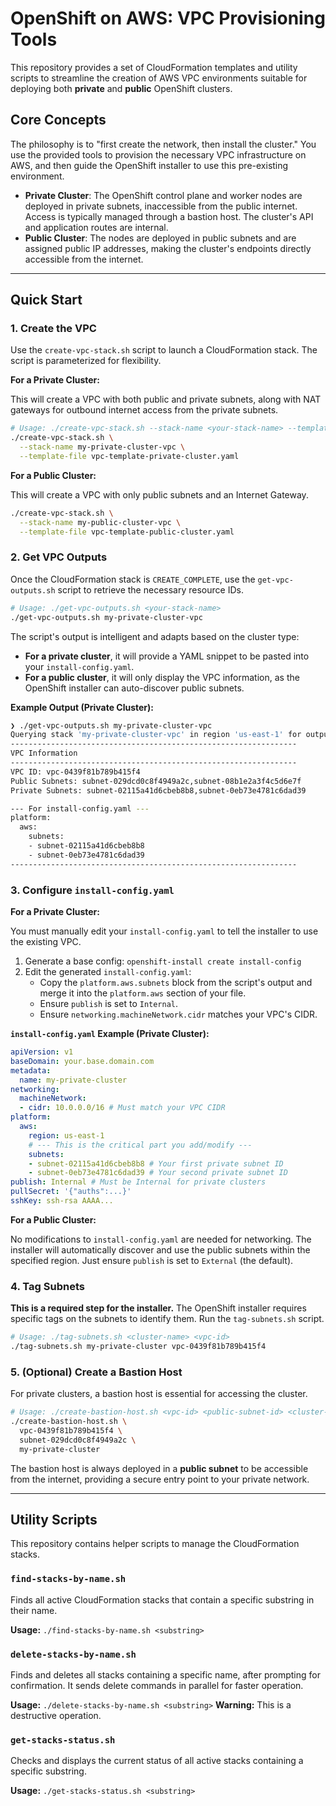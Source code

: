 # OpenShift on AWS: VPC Provisioning Tools

This repository provides a set of CloudFormation templates and utility scripts to streamline the creation of AWS VPC environments suitable for deploying both **private** and **public** OpenShift clusters.

## Core Concepts

The philosophy is to "first create the network, then install the cluster." You use the provided tools to provision the necessary VPC infrastructure on AWS, and then guide the OpenShift installer to use this pre-existing environment.

- **Private Cluster**: The OpenShift control plane and worker nodes are deployed in private subnets, inaccessible from the public internet. Access is typically managed through a bastion host. The cluster's API and application routes are internal.
- **Public Cluster**: The nodes are deployed in public subnets and are assigned public IP addresses, making the cluster's endpoints directly accessible from the internet.

---

## Quick Start

### 1. Create the VPC

Use the `create-vpc-stack.sh` script to launch a CloudFormation stack. The script is parameterized for flexibility.

**For a Private Cluster:**

This will create a VPC with both public and private subnets, along with NAT gateways for outbound internet access from the private subnets.

```bash
# Usage: ./create-vpc-stack.sh --stack-name <your-stack-name> --template-file <template.yaml>
./create-vpc-stack.sh \
  --stack-name my-private-cluster-vpc \
  --template-file vpc-template-private-cluster.yaml
```

**For a Public Cluster:**

This will create a VPC with only public subnets and an Internet Gateway.

```bash
./create-vpc-stack.sh \
  --stack-name my-public-cluster-vpc \
  --template-file vpc-template-public-cluster.yaml
```

### 2. Get VPC Outputs

Once the CloudFormation stack is `CREATE_COMPLETE`, use the `get-vpc-outputs.sh` script to retrieve the necessary resource IDs.

```bash
# Usage: ./get-vpc-outputs.sh <your-stack-name>
./get-vpc-outputs.sh my-private-cluster-vpc
```

The script's output is intelligent and adapts based on the cluster type:

- **For a private cluster**, it will provide a YAML snippet to be pasted into your `install-config.yaml`.
- **For a public cluster**, it will only display the VPC information, as the OpenShift installer can auto-discover public subnets.

**Example Output (Private Cluster):**
```bash
❯ ./get-vpc-outputs.sh my-private-cluster-vpc
Querying stack 'my-private-cluster-vpc' in region 'us-east-1' for outputs...
----------------------------------------------------------------
VPC Information
----------------------------------------------------------------
VPC ID: vpc-0439f81b789b415f4
Public Subnets: subnet-029dcd0c8f4949a2c,subnet-08b1e2a3f4c5d6e7f
Private Subnets: subnet-02115a41d6cbeb8b8,subnet-0eb73e4781c6dad39

--- For install-config.yaml ---
platform:
  aws:
    subnets:
    - subnet-02115a41d6cbeb8b8
    - subnet-0eb73e4781c6dad39
----------------------------------------------------------------
```

### 3. Configure `install-config.yaml`

**For a Private Cluster:**

You must manually edit your `install-config.yaml` to tell the installer to use the existing VPC.

1.  Generate a base config: `openshift-install create install-config`
2.  Edit the generated `install-config.yaml`:
    -   Copy the `platform.aws.subnets` block from the script's output and merge it into the `platform.aws` section of your file.
    -   Ensure `publish` is set to `Internal`.
    -   Ensure `networking.machineNetwork.cidr` matches your VPC's CIDR.

**`install-config.yaml` Example (Private Cluster):**
```yaml
apiVersion: v1
baseDomain: your.base.domain.com
metadata:
  name: my-private-cluster
networking:
  machineNetwork:
  - cidr: 10.0.0.0/16 # Must match your VPC CIDR
platform:
  aws:
    region: us-east-1
    # --- This is the critical part you add/modify ---
    subnets:
    - subnet-02115a41d6cbeb8b8 # Your first private subnet ID
    - subnet-0eb73e4781c6dad39 # Your second private subnet ID
publish: Internal # Must be Internal for private clusters
pullSecret: '{"auths":...}'
sshKey: ssh-rsa AAAA...
```

**For a Public Cluster:**

No modifications to `install-config.yaml` are needed for networking. The installer will automatically discover and use the public subnets within the specified region. Just ensure `publish` is set to `External` (the default).

### 4. Tag Subnets

**This is a required step for the installer.** The OpenShift installer requires specific tags on the subnets to identify them. Run the `tag-subnets.sh` script.

```bash
# Usage: ./tag-subnets.sh <cluster-name> <vpc-id>
./tag-subnets.sh my-private-cluster vpc-0439f81b789b415f4
```

### 5. (Optional) Create a Bastion Host

For private clusters, a bastion host is essential for accessing the cluster.

```bash
# Usage: ./create-bastion-host.sh <vpc-id> <public-subnet-id> <cluster-name>
./create-bastion-host.sh \
  vpc-0439f81b789b415f4 \
  subnet-029dcd0c8f4949a2c \
  my-private-cluster
```
The bastion host is always deployed in a **public subnet** to be accessible from the internet, providing a secure entry point to your private network.

---

## Utility Scripts

This repository contains helper scripts to manage the CloudFormation stacks.

### `find-stacks-by-name.sh`

Finds all active CloudFormation stacks that contain a specific substring in their name.

**Usage:** `./find-stacks-by-name.sh <substring>`

### `delete-stacks-by-name.sh`

Finds and deletes all stacks containing a specific name, after prompting for confirmation. It sends delete commands in parallel for faster operation.

**Usage:** `./delete-stacks-by-name.sh <substring>`
**Warning:** This is a destructive operation.

### `get-stacks-status.sh`

Checks and displays the current status of all active stacks containing a specific substring.

**Usage:** `./get-stacks-status.sh <substring>`
